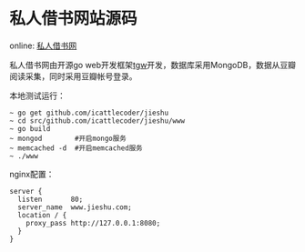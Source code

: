 私人借书网站源码
=====================

online: [私人借书网](http://www.4jieshu.com)

私人借书网由开源go web开发框架[tgw](http://github.com/icattlecoder/tgw)开发，数据库采用MongoDB，数据从豆瓣阅读采集，同时采用豆瓣帐号登录。

本地测试运行：

```
~ go get github.com/icattlecoder/jieshu
~ cd src/github.com/icattlecoder/jieshu/www
~ go build
~ mongod 		#开启mongo服务
~ memcached -d 	#开启memcached服务
~ ./www 
```
nginx配置：

```
server {
  listen       80;
  server_name  www.jieshu.com;
  location / {
    proxy_pass http://127.0.0.1:8080;
  }
}
```
